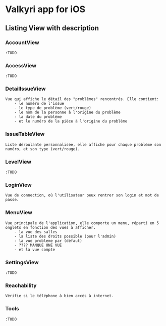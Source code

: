 # Valkyri app for iOS

## Listing View with description

### AccountView
	:TODO

### AccessView
	:TODO

### DetailIssueView
	Vue qui affiche le détail des "problèmes" rencontrés. Elle contient:
		- le numéro de l'issue
		- le type de problème (vert/rouge)
		- le nom de la personne à l'origine du problème
		- la date du problème
		- et le numéro de la pièce à l'origine du problème

### IssueTableView
	Liste déroulante personnalisée, elle affiche pour chaque problème son numéro, et son type (vert/rouge).

### LevelView
	:TODO

### LoginView
	Vue de connection, où l'utilisateur peux rentrer son login et mot de passe.

### MenuView
	Vue principale de l'application, elle comporte un menu, réparti en 5 onglets en fonction des vues à afficher.
		- la vue des salles
		- la liste des droits possible (pour l'admin)
		- la vue probleme par (défaut)
		- ???? MANQUE UNE VUE
		- et la vue compte

### SettingsView
	:TODO

### Reachability
	Vérifie si le téléphone à bien accès à internet.

### Tools
	:TODO